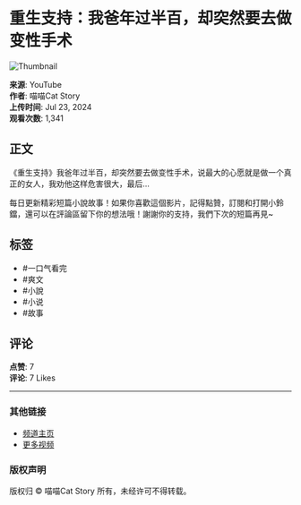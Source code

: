 # 重生支持：我爸年过半百，却突然要去做变性手术

![Thumbnail](https://i.ytimg.com/vi/bJcm0lohPR0/hqdefault.jpg?sqp=-oaymwEmCKgBEF5IWvKriqkDGQgBFQAAiEIYAdgBAeIBCggYEAIYBjgBQAE=&rs=AOn4CLD3wDbKTkvdQOJoEjIst3O6GQn2oQ)

**来源**: YouTube  
**作者**: 喵喵Cat Story  
**上传时间**: Jul 23, 2024  
**观看次数**: 1,341  

## 正文

《重生支持》我爸年过半百，却突然要去做变性手术，说最大的心愿就是做一个真正的女人，我劝他这样危害很大，最后…

每日更新精彩短篇小說故事！如果你喜歡這個影片，記得點贊，訂閱和打開小鈴鐺，還可以在評論區留下你的想法哦！謝謝你的支持，我們下次的短篇再見~

## 标签
- #一口气看完
- #爽文
- #小說
- #小说
- #故事

## 评论
**点赞**: 7  
**评论**: 7 Likes

---

### 其他链接
- [频道主页](https://www.youtube.com/@MrCat_Story)  
- [更多视频](https://www.youtube.com/channel/UCdvLacmH1z1j8D_SHpsbCsA/videos) 

### 版权声明
版权归 © 喵喵Cat Story 所有，未经许可不得转载。
<!-- tcd_original_link https://www.youtube.com/watch?v=hyAZOM9iGZs -->
